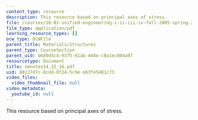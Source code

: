 ```yaml
---
content_type: resource
description: This resource based on principal axes of stress.
file: /courses/16-01-unified-engineering-i-ii-iii-iv-fall-2005-spring-2006/88137d7c8cdd0f245c9ee63fe5481c73_zmnotes14_15_16.pdf
file_type: application/pdf
learning_resource_types: []
ocw_type: OCWFile
parent_title: Materials/Structures
parent_type: CourseSection
parent_uid: b640d5c4-9375-61ab-448e-c8a1ec804a97
resourcetype: Document
title: zmnotes14_15_16.pdf
uid: 88137d7c-8cdd-0f24-5c9e-e63fe5481c73
video_files:
  video_thumbnail_file: null
video_metadata:
  youtube_id: null
---
```

This resource based on principal axes of stress.

